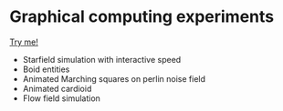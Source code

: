 # Graphical computing experiments
[Try me!](https://up201806330.github.io/GraphicalComputingExperiments/)

- Starfield simulation with interactive speed
- Boid entities 
- Animated Marching squares on perlin noise field
- Animated cardioid
- Flow field simulation 

